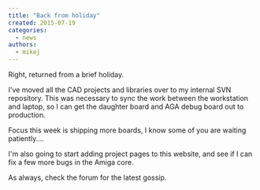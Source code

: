 ```yaml
---
title: "Back from holiday"
created: 2015-07-19
categories: 
  - news
authors: 
  - mikej
---
```


Right, returned from a brief holiday.

I've moved all the CAD projects and libraries over to my internal SVN repository. This was necessary to sync the work between the workstation and laptop, so I can get the daughter board and AGA debug board out to production.

Focus this week is shipping more boards, I know some of you are waiting patiently....

I'm also going to start adding project pages to this website, and see if I can fix a few more bugs in the Amiga core.

As always, check the forum for the latest gossip.
